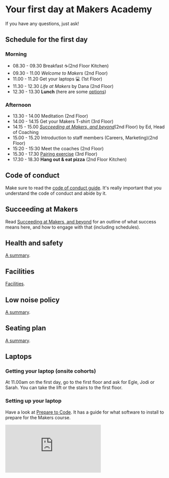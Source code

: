 # Your first day at Makers Academy

If you have any questions, just ask!

## Schedule for the first day

### Morning

* 08.30 - 09.30 Breakfast :coffee:(2nd Floor Kitchen)
* 09.30 - 11.00 _Welcome to Makers_ (2nd Floor)
* 11.00 - 11.20 Get your laptops :computer: (1st Floor)
* 11.30 - 12.30 _Life at Makers_ by Dana (2nd Floor)
* 12.30 - 13.30 **Lunch** (here are some [options](https://github.com/makersacademy/course/blob/master/pills/lunch_near_makers.pdf))

### Afternoon

* 13.30 - 14.00 Meditation (2nd Floor)
* 14.00 - 14.15 Get your Makers T-shirt (3rd Floor)
* 14.15 - 15.00 _[Succeeding at Makers, and beyond](https://github.com/makersacademy/course/blob/master/goals/README.md)_(2nd Floor) by Ed, Head of Coaching
* 15.00 - 15.20 Introduction to staff members (Careers, Marketing)(2nd Floor)
* 15:20 - 15:30 Meet the coaches (2nd Floor)
* 15.30 - 17.30 [Pairing exercise](https://github.com/makersacademy/pairing_exercises) (3rd Floor)
* 17.30 - 18.30 **Hang out & eat pizza** (2nd Floor Kitchen)

## Code of conduct

Make sure to read the [code of conduct guide](https://github.com/makersacademy/course/blob/master/code_of_conduct_guide.md).  It's really important that you understand the code of conduct and abide by it.

## Succeeding at Makers

Read [Succeeding at Makers, and beyond](https://github.com/makersacademy/course/blob/master/goals/README.md) for an outline of what success means here, and how to engage with that (including schedules).

## Health and safety

[A summary](https://github.com/makersacademy/course/blob/master/pills/health_and_safety.md).

## Facilities

[Facilities](https://github.com/makersacademy/course/blob/master/pills/facilities.md).

## Low noise policy

[A summary](https://github.com/makersacademy/course/blob/master/pills/low_noise_policy.md).

## Seating plan

[A summary](https://github.com/makersacademy/course/blob/master/pills/seating_plan.md).

## Laptops

### Getting your laptop (onsite cohorts)

At 11.00am on the first day, go to the first floor and ask for Egle, Jodi or Sarah. You can take the lift or the stairs to the first floor.

### Setting up your laptop

Have a look at [Prepare to Code](http://www.preparetocode.io/).  It has a guide for what software to install to prepare for the Makers course.


![Tracking pixel](https://githubanalytics.herokuapp.com/course/sequence/onsite/day_one.md)
